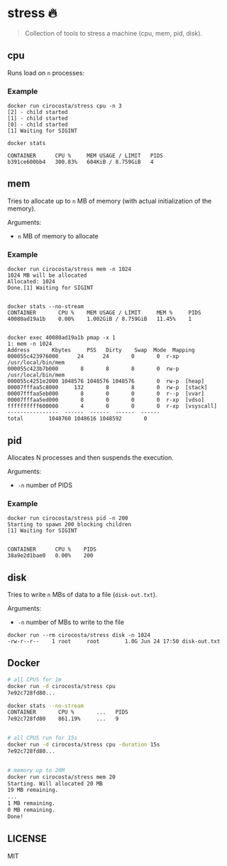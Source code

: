 # stress 🔥

> Collection of tools to stress a machine (cpu, mem, pid, disk).

## cpu

Runs load on `n` processes:

### Example

```
docker run cirocosta/stress cpu -n 3
[2] - child started
[1] - child started
[0] - child started
[1] Waiting for SIGINT

docker stats

CONTAINER      CPU %     MEM USAGE / LIMIT   PIDS
b391ce600bb4   300.83%   604KiB / 8.759GiB   4
```

## mem 

Tries to allocate up to `n` MB of memory (with actual initialization of the memory).

Arguments:
- `n` MB of memory to allocate

### Example

```
docker run cirocosta/stress mem -n 1024
1024 MB will be allocated
Allocated: 1024
Done.[1] Waiting for SIGINT


docker stats --no-stream
CONTAINER       CPU %    MEM USAGE / LIMIT     MEM %     PIDS
40080ad19a1b    0.00%    1.002GiB / 8.759GiB   11.45%    1


docker exec 40080ad19a1b pmap -x 1
1: mem -n 1024
Address		  Kbytes     PSS   Dirty    Swap  Mode  Mapping
000055c423976000      24      24       0       0  r-xp  /usr/local/bin/mem
000055c423b7b000       8       8       8       0  rw-p  /usr/local/bin/mem
000055c4251e2000 1048576 1048576 1048576       0  rw-p  [heap]
00007fffaa5c8000     132       8       8       0  rw-p  [stack]
00007fffaa5eb000       8       0       0       0  r--p  [vvar]
00007fffaa5ed000       8       0       0       0  r-xp  [vdso]
ffffffffff600000       4       0       0       0  r-xp  [vsyscall]
----------------  ------  ------  ------  ------
total		 1048760 1048616 1048592       0
```


## pid

Allocates N processes and then suspends the execution.

Arguments:
- `-n` number of PIDS

### Example

```
docker run cirocosta/stress pid -n 200 
Starting to spawn 200 blocking children
[1] Waiting for SIGINT


CONTAINER      CPU %    PIDS
38a9e2d1bae0   0.00%    200

```


## disk

Tries to write `n` MBs of data to a file (`disk-out.txt`).

Arguments:
- `-n` number of MBs to write to the file

```
docker run --rm cirocosta/stress disk -n 1024  
-rw-r--r--    1 root     root        1.0G Jun 24 17:50 disk-out.txt
```


## Docker


```sh
# all CPUS for 1m
docker run -d cirocosta/stress cpu
7e92c728fd80...

docker stats --no-stream
CONTAINER       CPU %       ...   PIDS
7e92c728fd80    861.19%     ...   9


# all CPUS run for 15s
docker run -d cirocosta/stress cpu -duration 15s
7e92c728fd80...


# memory up to 20M
docker run cirocosta/stress mem 20
Starting. Will allocated 20 MB
19 MB remaining.
...
1 MB remaining.
0 MB remaining.
Done!
```

## LICENSE

MIT

